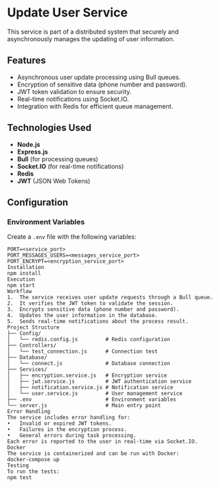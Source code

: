 # Update User Service

This service is part of a distributed system that securely and asynchronously manages the updating of user information.

## Features

- Asynchronous user update processing using Bull queues.  
- Encryption of sensitive data (phone number and password).  
- JWT token validation to ensure security.  
- Real-time notifications using Socket.IO.  
- Integration with Redis for efficient queue management.

## Technologies Used

- **Node.js**  
- **Express.js**  
- **Bull** (for processing queues)  
- **Socket.IO** (for real-time notifications)  
- **Redis**  
- **JWT** (JSON Web Tokens)

## Configuration

### Environment Variables

Create a `.env` file with the following variables:

```env
PORT=<service_port>
PORT_MESSAGES_USERS=<messages_service_port>
PORT_ENCRYPT=<encryption_service_port>
Installation
npm install
Execution
npm start
Workflow
1.	The service receives user update requests through a Bull queue.
2.	It verifies the JWT token to validate the session.
3.	Encrypts sensitive data (phone number and password).
4.	Updates the user information in the database.
5.	Sends real-time notifications about the process result.
Project Structure
├── Config/
│   └── redis.config.js         # Redis configuration
├── Controllers/
│   └── test_connection.js      # Connection test
├── Database/
│   └── connect.js              # Database connection
├── Services/
│   ├── encryption.service.js   # Encryption service
│   ├── jwt.service.js          # JWT authentication service
│   ├── notification.service.js # Notification service
│   └── user.service.js         # User management service
├── .env                        # Environment variables
└── server.js                   # Main entry point
Error Handling
The service includes error handling for:
•	Invalid or expired JWT tokens.
•	Failures in the encryption process.
•	General errors during task processing.
Each error is reported to the user in real-time via Socket.IO.
Docker
The service is containerized and can be run with Docker:
docker-compose up
Testing
To run the tests:
npm test
